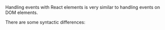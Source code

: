Handling events with React elements is very similar to handling events on DOM elements.

There are some syntactic differences:

